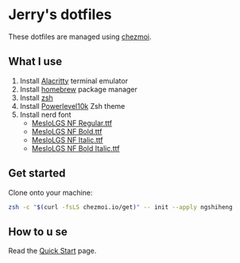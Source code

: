 # Jerry's dotfiles

These dotfiles are managed using [chezmoi](https://www.chezmoi.io/).

## What I use

1. Install [Alacritty](https://alacritty.org/) terminal emulator
2. Install [homebrew](https://brew.sh/) package manager
3. Install [zsh](https://github.com/ohmyzsh/ohmyzsh/wiki/Installing-ZSH)
4. Install [Powerlevel10k](https://github.com/romkatv/powerlevel10k) Zsh theme
5. Install nerd font
    - [MesloLGS NF Regular.ttf](https://github.com/romkatv/powerlevel10k-media/raw/master/MesloLGS%20NF%20Regular.ttf)
    - [MesloLGS NF Bold.ttf](https://github.com/romkatv/powerlevel10k-media/raw/master/MesloLGS%20NF%20Bold.ttf)
    - [MesloLGS NF Italic.ttf](https://github.com/romkatv/powerlevel10k-media/raw/master/MesloLGS%20NF%20Italic.ttf)
    - [MesloLGS NF Bold Italic.ttf](https://github.com/romkatv/powerlevel10k-media/raw/master/MesloLGS%20NF%20Bold%20Italic.ttf)

## Get started

Clone onto your machine:

```sh
zsh -c "$(curl -fsLS chezmoi.io/get)" -- init --apply ngshiheng
```

## How to u se

Read the [Quick Start](https://www.chezmoi.io/quick-start/) page.
